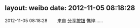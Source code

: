 layout: weibo
date: 2012-11-05 08:18:28
---
2012-11-05 08:18:28  &nbsp;&nbsp;&nbsp;&nbsp;&nbsp;&nbsp; 来自 <a href="http://app.weibo.com/t/feed/cUcI1A" rel="nofollow">分享按钮</a>
憔悴…… ​​​
